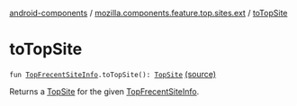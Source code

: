 [android-components](../index.md) / [mozilla.components.feature.top.sites.ext](index.md) / [toTopSite](./to-top-site.md)

# toTopSite

`fun `[`TopFrecentSiteInfo`](../mozilla.components.concept.storage/-top-frecent-site-info/index.md)`.toTopSite(): `[`TopSite`](../mozilla.components.feature.top.sites/-top-site/index.md) [(source)](https://github.com/mozilla-mobile/android-components/blob/master/components/feature/top-sites/src/main/java/mozilla/components/feature/top/sites/ext/TopFrecentSiteInfo.kt#L15)

Returns a [TopSite](../mozilla.components.feature.top.sites/-top-site/index.md) for the given [TopFrecentSiteInfo](../mozilla.components.concept.storage/-top-frecent-site-info/index.md).

